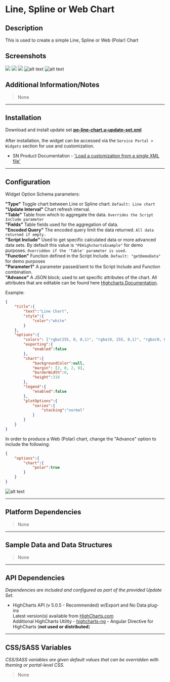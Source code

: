 # Line, Spline or Web Chart

## Description

This is used to create a simple Line, Spline or Web (Polar) Chart

## Screenshots
![](../../images/pe-line-chart.png)
![](../../images/pe-spline-chart.png)
![](../../images/pe-polar-chart.png)
![alt text](../../images/pe-line-chart-modified.png "Modified Version Using Advanced")
![alt text](../../images/pe-spline-chart-modified.png "Modified Version Using Advanced")

## Additional Information/Notes
> None
---
## Installation
Download and install update set **[pe-line-chart.u-update-set.xml](https://github.com/platform-experience/serviceportal-widget-library/blob/master/highcharts/pe-line-chart/pe-line-chart.u-update-set.xml)** <br/><br/>
After installation, the widget can be accessed via the `Service Portal > Widgets` section for use and customization.<br/>
* SN Product Documentation - ['Load a customization from a single XML file'](https://docs.servicenow.com/bundle/istanbul-application-development/page/build/system-update-sets/task/t_LoadCustomizationsFromAnXMLFile.html)

---
## Configuration
Widget Option Schema parameters:

**"Type"** Toggle chart between Line or Spline chart. `Default: Line chart`<br/>
**"Update Interval"** Chart refresh interval.<br/>
**"Table"** Table from which to aggregate the data. `Overrides the Script Include parameter`<br/>
**"Fields"** Table fields used for the aggregation of data.<br/>
**"Encoded Query"** The encoded query limit the data returned.  `All data returned if empty.`<br/>
**"Script Include"** Used to get specific calculated data or more advanced data sets. By default this value is `"PEHighchartsExample"` for demo purposes. `Overridden if the 'Table' parameter is used.`<br/>
**"Function"** Function defined in the Script Include. `Default: "getDemoData"` for demo purposes<br/>
**"Parameter1"** A parameter passed/sent to the Script Include and Function combination.<br/>
**"Advance"** A JSON block; used to set specific attributes of the chart. All attributes that are editable can be found here [Highcharts Documentation](http://api.highcharts.com/highcharts). <br/>

Example:
```json
{
    "title":{
        "text":"Line Chart",
        "style":{
            "color":"white"
        }
    },
    "options":{
        "colors": ["rgba(255, 0, 0,1)", "rgba(0, 255, 0,1)", "rgba(0, 0, 255,1)"],
        "exporting":{
            "enabled":false
        },
        "chart":{
            "backgroundColor":null,
            "margin": [2, 0, 2, 0],
            "borderWidth":0,
            "height":310
        },
		"legend":{
			"enabled":false
		},
        "plotOptions":{
            "series":{
                "stacking":"normal"
            }
        }
    }
}
```

In order to produce a Web (Polar) chart, change the "Advance" option to include the following:

```json
{
    "options":{
        "chart":{
            "polar":true
        }
    }
}
```
![alt text](../../images/pe-polar-chart-modified.png "Modified Version Using Advanced")

---
## Platform Dependencies
> None
---
## Sample Data and Data Structures
> None
---
## API Dependencies
<i>Dependencies are included and configured as part of the provided Update Set.</i>

* HighCharts API (v 5.0.5 - Recommended)  w/Export and No Data plug-ins
  <br/>Latest version(s) available from [HighCharts.com](http://http://www.highcharts.com/products/highcharts/)
  <br/>Additional HighCharts Utility - [highcharts-ng](https://github.com/pablojim/highcharts-ng) - Angular Directive for HighCharts (__not used or distributed__)

---
## CSS/SASS Variables
_CSS/SASS variables are given default values that can be overridden with theming or portal-level CSS._
> None
